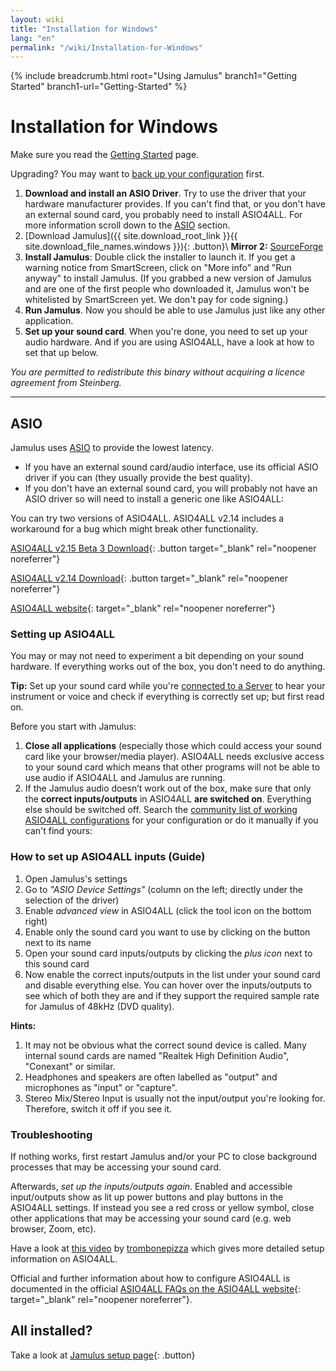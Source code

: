 ```yaml
---
layout: wiki
title: "Installation for Windows"
lang: "en"
permalink: "/wiki/Installation-for-Windows"
---
```


{% include breadcrumb.html root="Using Jamulus" branch1="Getting Started" branch1-url="Getting-Started" %}

# Installation for Windows

Make sure you read the [Getting Started](Getting-Started) page.

Upgrading? You may want to [back up your configuration](Software-Manual#backing-up-jamulus) first.

1. **Download and install an ASIO Driver**. Try to use the driver that your hardware manufacturer provides. If you can't find that, or you don't have an external sound card, you probably need to install ASIO4ALL. For more information scroll down to the [ASIO](#asio) section.
1. [Download Jamulus]({{ site.download_root_link }}{{ site.download_file_names.windows }}){: .button}\\
 **Mirror 2:** [SourceForge](https://sourceforge.net/projects/llcon/files/latest/download)
1. **Install Jamulus**: Double click the installer to launch it. If you get a warning notice from SmartScreen, click on "More info" and "Run anyway" to install Jamulus. (If you grabbed a new version of Jamulus and are one of the first people who downloaded it, Jamulus won't be whitelisted by SmartScreen yet. We don't pay for code signing.)
1. **Run Jamulus**. Now you should be able to use Jamulus just like any other application.
1. **Set up your sound card**. When you're done, you need to set up your audio hardware. And if you are using ASIO4ALL, have a look at how to set that up below.

_You are permitted to redistribute this binary without acquiring a licence agreement from Steinberg._

***

## ASIO

Jamulus uses [ASIO](https://en.wikipedia.org/wiki/Audio_Stream_Input/Output) to provide the lowest latency.
* If you have an external sound card/audio interface, use its official ASIO driver if you can (they usually provide the best quality).
* If you don't have an external sound card, you will probably not have an ASIO driver so will need to install a generic one like ASIO4ALL:

You can try two versions of ASIO4ALL. ASIO4ALL v2.14 includes a workaround for a bug which might break other functionality.

[ASIO4ALL v2.15 Beta 3 Download](https://github.com/jamulussoftware/assets/raw/main/ASIO4ALL/v2.15/ASIO4ALL_2_15_Beta3_English.exe){: .button target="_blank" rel="noopener noreferrer"}

[ASIO4ALL v2.14 Download](https://github.com/jamulussoftware/assets/raw/main/ASIO4ALL/v2.14/ASIO4ALL_2_14_English.exe){: .button target="_blank" rel="noopener noreferrer"}

[ASIO4ALL website](https://www.asio4all.org/){: target="_blank" rel="noopener noreferrer"}


### Setting up ASIO4ALL

You may or may not need to experiment a bit depending on your sound hardware. If everything works out of the box, you don't need to do anything.

**Tip:** Set up your sound card while you're [connected to a Server](Getting-Started#connecting-to-a-server-and-testing-your-sound) to hear your instrument or voice and check if everything is correctly set up; but first read on.


Before you start with Jamulus:
1. **Close all applications** (especially those which could access your sound card like your browser/media player). ASIO4ALL needs exclusive access to your sound card which means that other programs will not be able to use audio if ASIO4ALL and Jamulus are running.
1. If the Jamulus audio doesn’t work out of the box, make sure that only the **correct inputs/outputs** in ASIO4ALL **are switched on**. Everything else should be switched off. Search the [community list of working ASIO4ALL configurations](/kb/2021/03/20/ASIO4ALL-Examples.html) for your configuration or do it manually if you can't find yours:

### How to set up ASIO4ALL inputs (Guide)

1. Open Jamulus's settings
1. Go to _"ASIO Device Settings"_ (column on the left; directly under the selection of the driver)
1. Enable _advanced view_ in ASIO4ALL (click the tool icon on the bottom right)
1. Enable only the sound card you want to use by clicking on the button next to its name
1. Open your sound card inputs/outputs by clicking the _plus icon_ next to this sound card
1. Now enable the correct inputs/outputs in the list under your sound card and disable everything else. You can hover over the inputs/outputs to see which of both they are and if they support the required sample rate for Jamulus of 48kHz (DVD quality).

**Hints:**
1. It may not be obvious what the correct sound device is called. Many internal sound cards are named "Realtek High Definition Audio", "Conexant" or similar.
1. Headphones and speakers are often labelled as "output" and microphones as "input" or "capture".
1. Stereo Mix/Stereo Input is usually not the input/output you're looking for. Therefore, switch it off if you see it.

### Troubleshooting

If nothing works, first restart Jamulus and/or your PC to close background processes that may be accessing your sound card.

Afterwards, *set up the inputs/outputs again*. Enabled and accessible input/outputs show as lit up power buttons and play buttons in the ASIO4ALL settings. If instead you see a red cross or yellow symbol, close other applications that may be accessing your sound card (e.g. web browser, Zoom, etc).

Have a look at [this video](https://youtu.be/_GzOsitVgLI) by [trombonepizza](https://github.com/trombonepizza) which gives more detailed setup information on ASIO4ALL.

Official and further information about how to configure ASIO4ALL is documented in the official [ASIO4ALL FAQs on the ASIO4ALL website](https://www.asio4all.org/index.php/help/faq/){: target="_blank" rel="noopener noreferrer"}.

## All installed?

Take a look at [Jamulus setup page](Getting-Started){: .button}
